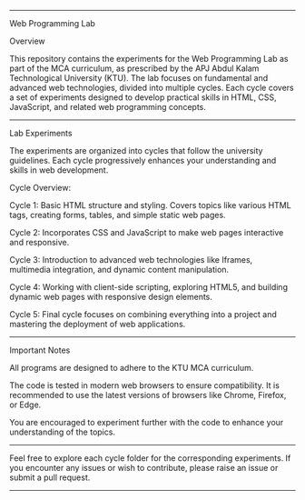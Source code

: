 
---

Web Programming Lab

Overview

This repository contains the experiments for the Web Programming Lab as part of the MCA curriculum, as prescribed by the APJ Abdul Kalam Technological University (KTU). The lab focuses on fundamental and advanced web technologies, divided into multiple cycles. Each cycle covers a set of experiments designed to develop practical skills in HTML, CSS, JavaScript, and related web programming concepts.


---

Lab Experiments

The experiments are organized into cycles that follow the university guidelines. Each cycle progressively enhances your understanding and skills in web development.

Cycle Overview:

Cycle 1: Basic HTML structure and styling. Covers topics like various HTML tags, creating forms, tables, and simple static web pages.

Cycle 2: Incorporates CSS and JavaScript to make web pages interactive and responsive.

Cycle 3: Introduction to advanced web technologies like Iframes, multimedia integration, and dynamic content manipulation.

Cycle 4: Working with client-side scripting, exploring HTML5, and building dynamic web pages with responsive design elements.

Cycle 5: Final cycle focuses on combining everything into a project and mastering the deployment of web applications.



---

Important Notes

All programs are designed to adhere to the KTU MCA curriculum.

The code is tested in modern web browsers to ensure compatibility. It is recommended to use the latest versions of browsers like Chrome, Firefox, or Edge.

You are encouraged to experiment further with the code to enhance your understanding of the topics.



---

Feel free to explore each cycle folder for the corresponding experiments. If you encounter any issues or wish to contribute, please raise an issue or submit a pull request.


---


